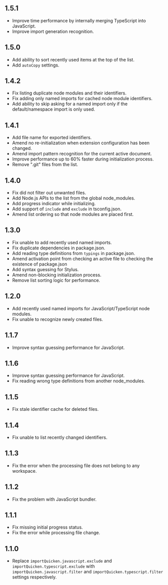 ## 1.5.1
- Improve time performance by internally merging TypeScript into JavaScript.
- Improve import generation recognition.

## 1.5.0
- Add ability to sort recently used items at the top of the list.
- Add `autoCopy` settings.

## 1.4.2
- Fix listing duplicate node modules and their identifiers.
- Fix adding only named imports for cached node module identifiers.
- Add ability to skip asking for a named import only if the default/namespace import is only used.

## 1.4.1
- Add file name for exported identifiers.
- Amend no re-initialization when extension configuration has been changed.
- Amend import pattern recognition for the current active document.
- Improve performance up to 60% faster during initialization process.
- Remove ".git" files from the list.

## 1.4.0
- Fix did not filter out unwanted files.
- Add Node.js APIs to the list from the global node_modules.
- Add progress indicator while initializing.
- Add support of `include` and `exclude` in tsconfig.json.
- Amend list ordering so that node modules are placed first.

## 1.3.0
- Fix unable to add recently used named imports.
- Fix duplicate dependencies in package.json.
- Add reading type definitions from `typings` in package.json.
- Amend activation point from checking an active file to checking the existence of package.json
- Add syntax guessing for Stylus.
- Amend non-blocking initialization process.
- Remove list sorting logic for performance.

## 1.2.0
- Add recently used named imports for JavaScript/TypeScript node modules.
- Fix unable to recognize newly created files.

## 1.1.7
- Improve syntax guessing performance for JavaScript.

## 1.1.6
- Improve syntax guessing performance for JavaScript.
- Fix reading wrong type definitions from another node_modules.

## 1.1.5
- Fix stale identifier cache for deleted files.

## 1.1.4
- Fix unable to list recently changed identifiers.

## 1.1.3
- Fix the error when the processing file does not belong to any workspace.

## 1.1.2
- Fix the problem with JavaScript bundler.

## 1.1.1
- Fix missing initial progress status.
- Fix the error while processing file change.

## 1.1.0
- Replace `importQuicken.javascript.exclude` and `importQuicken.typescript.exclude` with `importQuicken.javascript.filter` and `importQuicken.typescript.filter` settings respectively.